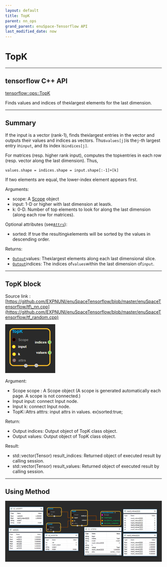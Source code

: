 ```yaml
--- 
layout: default 
title: TopK 
parent: nn_ops 
grand_parent: enuSpace-Tensorflow API 
last_modified_date: now 
--- 
```


# TopK

---

## tensorflow C++ API

[tensorflow::ops::TopK](https://www.tensorflow.org/api_docs/cc/class/tensorflow/ops/top-k)

Finds values and indices of the`k`largest elements for the last dimension.

---

## Summary

If the input is a vector \(rank-1\), finds the`k`largest entries in the vector and outputs their values and indices as vectors. Thus`values[j]`is the`j`-th largest entry in`input`, and its index is`indices[j]`.

For matrices \(resp. higher rank input\), computes the top`k`entries in each row \(resp. vector along the last dimension\). Thus,

```
values.shape = indices.shape = input.shape[:-1]+[k]
```

If two elements are equal, the lower-index element appears first.

Arguments:

* scope: A [Scope](https://www.tensorflow.org/api_docs/cc/class/tensorflow/scope.html#classtensorflow_1_1_scope) object
* input: 1-D or higher with last dimension at least`k`.
* k: 0-D. Number of top elements to look for along the last dimension \(along each row for matrices\).

Optional attributes \(see[`Attrs`](https://www.tensorflow.org/api_docs/cc/struct/tensorflow/ops/top-k/attrs.html#structtensorflow_1_1ops_1_1_top_k_1_1_attrs)\):

* sorted: If true the resulting`k`elements will be sorted by the values in descending order.

Returns:

* [`Output`](https://www.tensorflow.org/api_docs/cc/class/tensorflow/output.html#classtensorflow_1_1_output)values: The`k`largest elements along each last dimensional slice.
* [`Output`](https://www.tensorflow.org/api_docs/cc/class/tensorflow/output.html#classtensorflow_1_1_output)indices: The indices of`values`within the last dimension of`input`.

---

## TopK block

Source link : [https://github.com/EXPNUNI/enuSpaceTensorflow/blob/master/enuSpaceTensorflow/tf\_nn.cpp](https://github.com/EXPNUNI/enuSpaceTensorflow/blob/master/enuSpaceTensorflow/tf_random.cpp)

![](./assets/nn-ops/TopK1.jpg)

Argument:

* Scope scope : A Scope object \(A scope is generated automatically each page. A scope is not connected.\)
* Input input: connect  Input node.
* Input k: connect  Input node.
* TopK::Attrs atttrs: input attrs in values. ex\)sorted:true;

Return:

* Output indices: Output object of TopK class object.
* Output values: Output object of TopK class object.

Result:

* std::vector\(Tensor\) result\_indices: Returned object of executed result by calling session.
* std::vector\(Tensor\) result\_values: Returned object of executed result by calling session.

---

## Using Method

![](./assets/nn-ops/TopK2.jpg)

